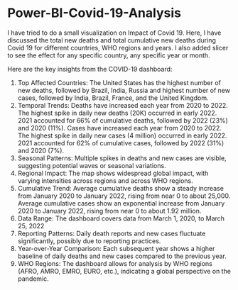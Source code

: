 # Power-BI-Covid-19-Analysis

I have tried to do a small visualization on Impact of Covid 19. Here, I have discussed the total new deaths and total cumulative new deaths during Covid 19 for different countries, WHO regions and years.  I also added slicer to see the effect for any specific country, any specific year or month.

Here are the key insights from the COVID-19 dashboard:

1) Top Affected Countries: The United States has the highest number of new deaths, followed by Brazil, India, Russia and highest number of new cases, followed by India, Brazil, France, and the United Kingdom.
2) Temporal Trends: Deaths have increased each year from 2020 to 2022. The highest spike in daily new deaths (20K) occurred in early 2022. 2021 accounted for 66% of cumulative deaths, followed by 2022 (23%) and 2020 (11%).
Cases have increased each year from 2020 to 2022. The highest spike in daily new cases (4 million) occurred in early 2022. 2021 accounted for 62% of cumulative cases, followed by 2022 (31%) and 2020 (7%).
3) Seasonal Patterns: Multiple spikes in deaths and new cases are visible, suggesting potential waves or seasonal variations.
4) Regional Impact: The map shows widespread global impact, with varying intensities across regions and across WHO regions.
5) Cumulative Trend: Average cumulative deaths show a steady increase from January 2020 to January 2022, rising from near 0 to about 25,000.
Average cumulative cases show an exponential increase from January 2020 to January 2022, rising from near 0 to about 1.92 million.
6) Data Range: The dashboard covers data from March 1, 2020, to March 25, 2022
7) Reporting Patterns: Daily death reports and new cases fluctuate significantly, possibly due to reporting practices.
8) Year-over-Year Comparison: Each subsequent year shows a higher baseline of daily deaths and new cases compared to the previous year.
9) WHO Regions: The dashboard allows for analysis by WHO regions (AFRO, AMRO, EMRO, EURO, etc.), indicating a global perspective on the pandemic.
